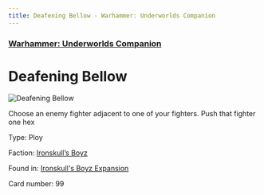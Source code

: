 ```yaml
---
title: Deafening Bellow - Warhammer: Underworlds Companion
---
```


### [Warhammer: Underworlds Companion](https://guidokessels.github.io/wh-underworlds)

  

# Deafening Bellow

![Deafening Bellow](https://warhammerunderworlds.com/wp-content/uploads/sites/6/2017/12/099_ENG-Deafening-Bellow.png)

Choose an enemy fighter adjacent to one of your fighters. Push that fighter one hex

Type: Ploy

Faction: [Ironskull’s Boyz](https://guidokessels.github.io/wh-underworlds/factions/ironskulls-boyz)

Found in: [Ironskull's Boyz Expansion](https://guidokessels.github.io/wh-underworlds/locations/ironskulls-boyz-expansion)

Card number: 99
